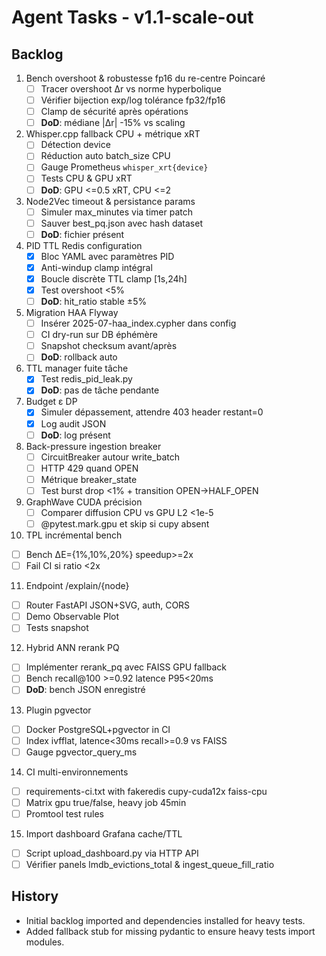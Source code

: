 # Agent Tasks - v1.1-scale-out

## Backlog

1. Bench overshoot & robustesse fp16 du re-centre Poincaré
   - [ ] Tracer overshoot Δr vs norme hyperbolique
   - [ ] Vérifier bijection exp/log tolérance fp32/fp16
   - [ ] Clamp de sécurité après opérations
   - [ ] **DoD**: médiane |Δr| -15% vs scaling

2. Whisper.cpp fallback CPU + métrique xRT
   - [ ] Détection device
   - [ ] Réduction auto batch_size CPU
   - [ ] Gauge Prometheus `whisper_xrt{device}`
   - [ ] Tests CPU & GPU xRT
   - [ ] **DoD**: GPU <=0.5 xRT, CPU <=2

3. Node2Vec timeout & persistance params
   - [ ] Simuler max_minutes via timer patch
   - [ ] Sauver best_pq.json avec hash dataset
   - [ ] **DoD**: fichier présent

4. PID TTL Redis configuration
   - [x] Bloc YAML avec paramètres PID
   - [x] Anti-windup clamp intégral
   - [x] Boucle discrète TTL clamp [1s,24h]
   - [x] Test overshoot <5%
   - [ ] **DoD**: hit_ratio stable ±5%

5. Migration HAA Flyway
   - [ ] Insérer 2025-07-haa_index.cypher dans config
   - [ ] CI dry-run sur DB éphémère
   - [ ] Snapshot checksum avant/après
   - [ ] **DoD**: rollback auto

6. TTL manager fuite tâche
   - [x] Test redis_pid_leak.py
   - [x] **DoD**: pas de tâche pendante

7. Budget ε DP
   - [x] Simuler dépassement, attendre 403 header restant=0
   - [x] Log audit JSON
   - [ ] **DoD**: log présent

8. Back-pressure ingestion breaker
   - [ ] CircuitBreaker autour write_batch
   - [ ] HTTP 429 quand OPEN
   - [ ] Métrique breaker_state
   - [ ] Test burst drop <1% + transition OPEN->HALF_OPEN

9. GraphWave CUDA précision
   - [ ] Comparer diffusion CPU vs GPU L2 <1e-5
   - [ ] @pytest.mark.gpu et skip si cupy absent

10. TPL incrémental bench
   - [ ] Bench ΔE={1%,10%,20%} speedup>=2x
   - [ ] Fail CI si ratio <2x

11. Endpoint /explain/{node}
   - [ ] Router FastAPI JSON+SVG, auth, CORS
   - [ ] Demo Observable Plot
   - [ ] Tests snapshot

12. Hybrid ANN rerank PQ
   - [ ] Implémenter rerank_pq avec FAISS GPU fallback
   - [ ] Bench recall@100 >=0.92 latence P95<20ms
   - [ ] **DoD**: bench JSON enregistré

13. Plugin pgvector
   - [ ] Docker PostgreSQL+pgvector in CI
   - [ ] Index ivfflat, latence<30ms recall>=0.9 vs FAISS
   - [ ] Gauge pgvector_query_ms

14. CI multi-environnements
   - [ ] requirements-ci.txt with fakeredis cupy-cuda12x faiss-cpu
   - [ ] Matrix gpu true/false, heavy job 45min
   - [ ] Promtool test rules

15. Import dashboard Grafana cache/TTL
   - [ ] Script upload_dashboard.py via HTTP API
   - [ ] Vérifier panels lmdb_evictions_total & ingest_queue_fill_ratio

## History
- Initial backlog imported and dependencies installed for heavy tests.
- Added fallback stub for missing pydantic to ensure heavy tests import modules.
